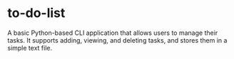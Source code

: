 # to-do-list
A basic Python-based CLI application that allows users to manage their tasks. It supports adding, viewing, and deleting tasks, and stores them in a simple text file.
